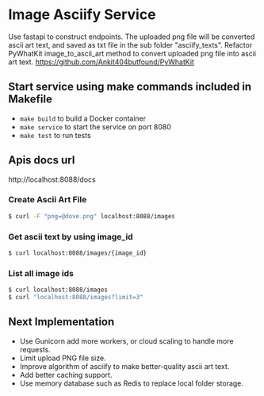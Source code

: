 # Image Asciify Service
Use fastapi to construct endpoints. The uploaded png file will be converted ascii art text, and saved as txt file in the sub folder "asciify_texts". Refactor PyWhatKit image_to_ascii_art method to convert uploaded png file into ascii art text.
https://github.com/Ankit404butfound/PyWhatKit

## Start service using make commands included in Makefile
* `make build` to build a Docker container
* `make service` to start the service on port 8080
* `make test` to run tests
 
## Apis docs url
http://localhost:8088/docs

### Create Ascii Art File
```bash
$ curl -F "png=@dove.png" localhost:8088/images
```

### Get ascii text by using image_id
```bash
$ curl localhost:8088/images/{image_id}
```

### List all image ids
```bash
$ curl localhost:8088/images
$ curl "localhost:8088/images?limit=3"
```

## Next Implementation
* Use Gunicorn add more workers, or cloud scaling to handle more requests.
* Limit upload PNG file size.
* Improve algorithm of asciify to make better-quality ascii art text.
* Add better caching support.
* Use memory database such as Redis to replace local folder storage.